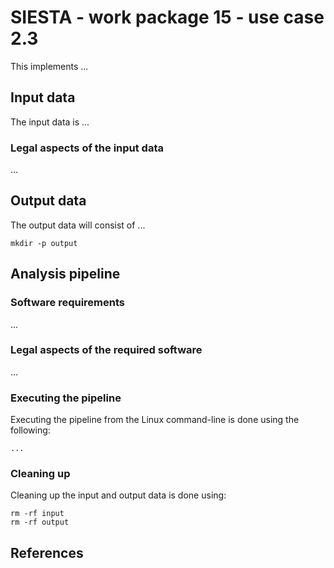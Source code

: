 # SIESTA - work package 15 - use case 2.3

This implements ...

## Input data

The input data is ...

### Legal aspects of the input data

...

## Output data

The output data will consist of ...

    mkdir -p output

## Analysis pipeline

### Software requirements

...

### Legal aspects of the required software

...

### Executing the pipeline

Executing the pipeline from the Linux command-line is done using the following:

    ...

### Cleaning up

Cleaning up the input and output data is done using:

    rm -rf input
    rm -rf output

## References

[1]: https://www.example.com
[2]: https://www.markdownguide.org/cheat-sheet/
